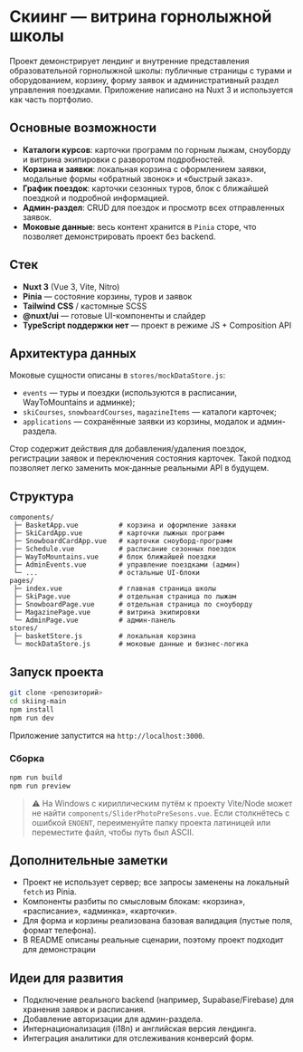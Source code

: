 # Скиинг — витрина горнолыжной школы

Проект демонстрирует лендинг и внутренние представления образовательной горнолыжной школы: публичные страницы с турами и оборудованием, корзину, форму заявок и административный раздел управления поездками. Приложение написано на Nuxt 3 и используется как часть портфолио.

## Основные возможности

- **Каталоги курсов**: карточки программ по горным лыжам, сноуборду и витрина экипировки с разворотом подробностей.
- **Корзина и заявки**: локальная корзина с оформлением заявки, модальные формы «обратный звонок» и «быстрый заказ».
- **График поездок**: карточки сезонных туров, блок с ближайшей поездкой и подробной информацией.
- **Админ-раздел**: CRUD для поездок и просмотр всех отправленных заявок.
- **Моковые данные**: весь контент хранится в `Pinia` сторе, что позволяет демонстрировать проект без backend.

## Стек

- **Nuxt 3** (Vue 3, Vite, Nitro)
- **Pinia** — состояние корзины, туров и заявок
- **Tailwind CSS** / кастомные SCSS
- **@nuxt/ui** — готовые UI-компоненты и слайдер
- **TypeScript поддержки нет** — проект в режиме JS + Composition API

## Архитектура данных

Моковые сущности описаны в `stores/mockDataStore.js`:

- `events` — туры и поездки (используются в расписании, WayToMountains и админке);
- `skiCourses`, `snowboardCourses`, `magazineItems` — каталоги карточек;
- `applications` — сохранённые заявки из корзины, модалок и админ-раздела.

Стор содержит действия для добавления/удаления поездок, регистрации заявок и переключения состояния карточек. Такой подход позволяет легко заменить мок‑данные реальными API в будущем.

## Структура

```
components/
 ├─ BasketApp.vue          # корзина и оформление заявки
 ├─ SkiCardApp.vue         # карточки лыжных программ
 ├─ SnowboardCardApp.vue   # карточки сноуборд-программ
 ├─ Schedule.vue           # расписание сезонных поездок
 ├─ WayToMountains.vue     # блок ближайшей поездки
 ├─ AdminEvents.vue        # управление поездками (админ)
 └─ ...                    # остальные UI-блоки
pages/
 ├─ index.vue              # главная страница школы
 ├─ SkiPage.vue            # отдельная страница по лыжам
 ├─ SnowboardPage.vue      # отдельная страница по сноуборду
 ├─ MagazinePage.vue       # витрина экипировки
 └─ AdminPage.vue          # админ-панель
stores/
 ├─ basketStore.js         # локальная корзина
 └─ mockDataStore.js       # моковые данные и бизнес-логика
```

## Запуск проекта

```bash
git clone <репозиторий>
cd skiing-main
npm install
npm run dev
```

Приложение запустится на `http://localhost:3000`.

### Сборка

```bash
npm run build
npm run preview
```

> ⚠️ На Windows с кириллическим путём к проекту Vite/Node может не найти `components/SliderPhotoPreSesons.vue`. Если столкнётесь с ошибкой `ENOENT`, переименуйте папку проекта латиницей или переместите файл, чтобы путь был ASCII.

## Дополнительные заметки

- Проект не использует сервер; все запросы заменены на локальный `fetch` из Pinia.
- Компоненты разбиты по смысловым блокам: «корзина», «расписание», «админка», «карточки».
- Для форма и корзины реализована базовая валидация (пустые поля, формат телефона).
- В README описаны реальные сценарии, поэтому проект подходит для демонстрации 
## Идеи для развития

- Подключение реального backend (например, Supabase/Firebase) для хранения заявок и расписания.
- Добавление авторизации для админ-раздела.
- Интернационализация (i18n) и английская версия лендинга.
- Интеграция аналитики для отслеживания конверсий форм.


